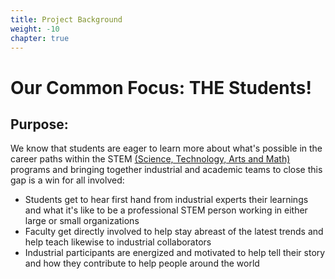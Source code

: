 ```yaml
---
title: Project Background
weight: -10
chapter: true
---
```


# Our Common Focus: THE Students!

## Purpose:

We know that students are eager to learn more about what's possible in the career paths within the STEM [(Science, Technology, Arts and Math)](https://madsciguys.org) programs and bringing together industrial and academic teams to close this gap is a win for all involved:

- Students get to hear first hand from industrial experts their learnings and what it's like to be a professional STEM person working in either large or small organizations
- Faculty get directly involved to help stay abreast of the latest trends and help teach likewise to industrial collaborators
- Industrial participants are energized and motivated to help tell their story and how they contribute to help people around the world

